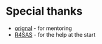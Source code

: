 # Special thanks

* [orignal](https://github.com/orignal) - for mentoring
* [R4SAS](https://github.com/r4sas) - for the help at the start
